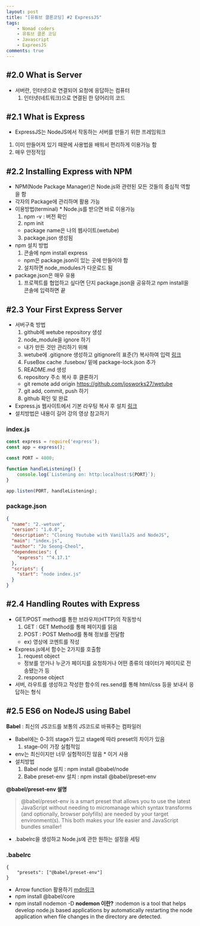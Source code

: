 ```yaml
---
layout: post
title: "[유튜브 클론코딩] #2 ExpressJS"
tags: 
    - Nomad coders
    - 유튜브 클론 코딩
    - Javascript
    - ExpreesJS
comments: true
---
```


## #2.0 What is Server
* 서버란, 인터넷으로 연결되어 요청에 응답하는 컴퓨터
  1. 인터넷(네트워크)으로 연결된 한 덩어리의 코드


## #2.1 What is Express
* ExpressJS는 NodeJS에서 작동하는 서버를 만들기 위한 프레임워크
 1. 이미 만들어져 있기 때문에 사용법을 배워서 편리하게 이용가능 함
 2. 매우 안정적임


## #2.2 Installing Express with NPM
* NPM(Node Package Manager)은 Node.js와 관련된 모든 것들의 중심적 역할을 함
* 각자의 Package에 관리하며 활용 가능
* 이용방법(terminal)  * Node.js를 받으면 바로 이용가능
  1. npm -v : 버전 확인
  2. npm init
    * package name은 나의 웹사이트(wetube)
  3. package.json 생성됨
* npm 설치 방법
  1. 콘솔에 npm install express
    * npm은 package.json이 있는 곳에 만들어야 함
  2. 설치하면 node_modules가 다운로드 됨
* package.json은 매우 유용
  1. 프로젝트를 협업하고 싶다면 단지 package.json을 공유하고 npm install을 콘솔에 입력하면 끝


## #2.3 Your First Express Server
* 서버구축 방법
  1. github에 wetube repository 생성
  2. node_module을 ignore 하기
    * 내가 만든 것만 관리하기 위해
  3. wetube에 .gitignore 생성하고 gitignore의 표준(?) 복사하여 입력 [링크](https://github.com/github/gitignore/blob/master/Node.gitignore)
  4. FuseBox cache .fusebox/ 밑에 package-lock.json 추가
  5. README.md 생성
  6. repository 주소 복사 후 클론하기
    * git remote add origin https://github.com/josworks27/wetube
  7. git add, commit, push 하기
  8. github 확인 및 완료
* Express.js 웹사이트에서 기본 라우팅 복사 후 설치 [링크](https://expressjs.com/ko/)
* 설치방법은 내용이 길어 강의 영상 참고하기

### index.js
```javascript
const express = require('express');
const app = express();

const PORT = 4000;

function handleListening() {
    console.log(`Listening on: http:localhost:${PORT}`);
}

app.listen(PORT, handleListening);
```

### package.json
```json
{
  "name": "2.-wetuve",
  "version": "1.0.0",
  "description": "Cloning Youtube with VanillaJS and NodeJS",
  "main": "index.js",
  "author": "Jo Seong-Cheol",
  "dependencies": {
    "express": "^4.17.1"
  },
  "scripts": {
    "start": "node index.js"
  }
}
```

## #2.4 Handling Routes with Express
* GET/POST method를 통한 브라우저(HTTP)의 작동방식
  1. GET : GET Method를 통해 페이지를 읽음
  2. POST : POST Method를 통해 정보를 전달함
    * ex) 영상에 코멘트를 작성
* Express.js에서 함수는 2가지를 호출함
  1. request object
    * 정보를 얻거나 누군가 페이지를 요청하거나 어떤 종류의 데이터가 페이지로 전송됐는가 등
  2. response object
* 서버, 라우트를 생성하고 작성한 함수의 res.send를 통해 html/css 등을 보내서 응답하는 형식


## #2.5 ES6 on NodeJS using Babel
**Babel**
 : 최신의 JS코드를 보통의 JS코드로 바꿔주는 컴파일러

* Babel에는 0-3의 stage가 있고 stage에 따라 preset의 차이가 있음
  1. stage-0이 가장 실험적임
* env는 최신이지만 너무 실험적이진 않음  * 이거 사용
* 설치방법
  1. Babel node 설치 : npm install @babel/node
  2. Babe preset-env 설치 : npm install @babel/preset-env 

**@babel/preset-env 설명**
> @babel/preset-env is a smart preset that allows you to use the latest JavaScript without needing to micromanage which syntax transforms (and optionally, browser polyfills) are needed by your target environment(s). This both makes your life easier and JavaScript bundles smaller!

* .babelrc을 생성하고 Node.js에 관한 원하는 설정을 세팅
### .babelrc
```
{
    "presets": ["@babel/preset-env"]
}
```
* Arrow function 활용하기 [mdn링크](https://developer.mozilla.org/ko/docs/Web/JavaScript/Reference/Functions/%EC%95%A0%EB%A1%9C%EC%9A%B0_%ED%8E%91%EC%85%98)
* npm install @babel/core
* npm install nodemon -D
**nodemon 이란?**
 :nodemon is a tool that helps develop node.js based applications by automatically restarting the node application when file changes in the directory are detected.

